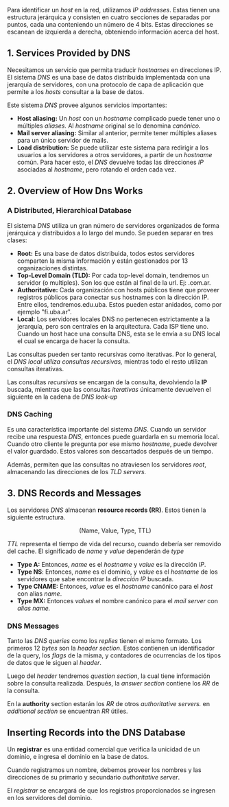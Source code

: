 Para identificar un *host* en la red, utilizamos *IP addresses*. Estas tienen una estructura jerárquica y consisten en cuatro secciones de separadas por puntos, cada una conteniendo un número de 4 bits. Estas direcciones se escanean de izquierda a derecha, obteniendo información acerca del host.

## 1. Services Provided by DNS

Necesitamos un servicio que permita traducir *hostnames* en direcciones IP. El sistema *DNS* es una base de datos distribuida implementada con una jerarquía de servidores, con una protocolo de capa de aplicación que permite a los *hosts* consultar a la base de datos.

Este sistema *DNS* provee algunos servicios importantes:

- **Host aliasing:** Un *host* con un *hostname* complicado puede tener uno o múltiples *aliases.* Al *hostname* original se lo denomina *canónico.*
- **Mail server aliasing:** Similar al anterior, permite tener múltiples aliases para un único servidor de mails.
- **Load distribution:** Se puede utilizar este sistema para redirigir a los usuarios a los servidores a otros servidores, a partir de un *hostname* común. Para hacer esto, el *DNS* devuelve todas las direcciones *IP* asociadas al *hostname*, pero rotando el orden cada vez.

## 2. Overview of How Dns Works

### A Distributed, Hierarchical Database

El sistema *DNS* utiliza un gran número de servidores organizados de forma jerárquica y distribuidos a lo largo del mundo. Se pueden separar en tres clases:

- **Root:** Es una base de datos distribuida, todos estos servidores comparten la misma información y están gestionados por 13 organizaciones distintas.
- **Top-Level Domain (TLD):** Por cada top-level domain, tendremos un servidor (o multiples). Son los que están al final de la url. Ej: .com.ar.
- **Authoritative:** Cada organización con hosts públicos tiene que proveer registros públicos para conectar sus hostnames con la dirección IP. Entre ellos, tendremos.edu.uba. Estos pueden estar anidados, como por ejemplo "fi.uba.ar".
- **Local:** Los servidores locales DNS no pertenecen estrictamente a la jerarquía, pero son centrales en la arquitectura. Cada ISP tiene uno. Cuando un host hace una consulta DNS, esta se le envía a su DNS local el cual se encarga de hacer la consulta.

Las consultas pueden ser tanto recursivas como iterativas. Por lo general, el *DNS local utiliza consultas recursivas,* mientras todo el resto utilizan consultas iterativas.

Las consultas *recursivas* se encargan de la consulta, devolviendo la **IP** buscada, mientras que las consultas *iterativas* únicamente devuelven el siguiente en la cadena de *DNS look-up*

### DNS Caching

Es una característica importante del sistema *DNS*. Cuando un servidor recibe una respuesta *DNS*, entonces puede guardarla en su memoria local. Cuando otro cliente le pregunta por ese mismo *hostname*, puede devolver el valor guardado. Estos valores son descartados después de un tiempo.

Además, permiten que las consultas no atraviesen los servidores *root*, almacenando las direcciones de los *TLD servers.*

## 3. DNS Records and Messages

Los servidores *DNS* almacenan **resource records (RR)**. Estos tienen la siguiente estructura.

$$
\text{(Name, Value, Type, TTL)}
$$

*TTL* representa el tiempo de vida del recurso, cuando debería ser removido del cache. El significado de *name* y *value* dependerán de *type*

- **Type A:** Entonces, *name* es el *hostname* y *value* es la dirección *IP*.
- **Type NS**: Entonces, *name* es el dominio, y *value* es el *hostname* de los servidores que sabe encontrar la *dirección IP* buscada.
- **Type CNAME:** Entonces, *value* es el *hostname* canónico para el *host* con alias *name*.
- **Type MX:** Entonces *values* el nombre canónico para el *mail server* con *alias name.*

### DNS Messages

Tanto las *DNS queries* como los *replies* tienen el mismo formato. Los primeros 12 *bytes* son la *header section*. Estos contienen un identificador de la query, los *flags* de la misma, y contadores de ocurrencias de los tipos de datos que le siguen al *header*.

Luego del *header* tendremos *question section*, la cual tiene información sobre la consulta realizada. Después, la *answer section* contiene los *RR* de la consulta.

En la **authority** section estarán los *RR* de otros *authoritative servers.* en *additional section* se encuentran *RR* útiles.

## Inserting Records into the DNS Database

Un **registrar** es una entidad comercial que verifica la unicidad de un dominio, e ingresa el dominio en la base de datos.

Cuando registramos un nombre, debemos proveer los nombres y las direcciones de su primario y secundario *authoritative server*.

El *registrar* se encargará de que los registros proporcionados se ingresen en los servidores del dominio.
